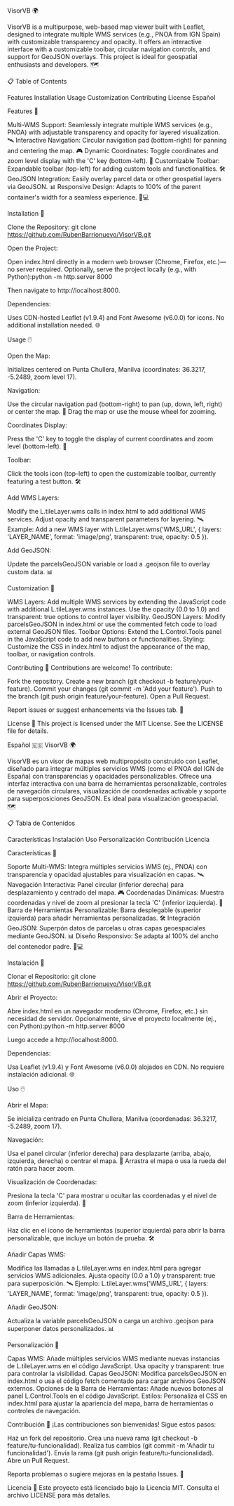 VisorVB 🌍
  
VisorVB is a multipurpose, web-based map viewer built with Leaflet, designed to integrate multiple WMS services (e.g., PNOA from IGN Spain) with customizable transparency and opacity. It offers an interactive interface with a customizable toolbar, circular navigation controls, and support for GeoJSON overlays. This project is ideal for geospatial enthusiasts and developers. 🗺️

📋 Table of Contents

Features
Installation
Usage
Customization
Contributing
License
Español


Features 🚀

Multi-WMS Support: Seamlessly integrate multiple WMS services (e.g., PNOA) with adjustable transparency and opacity for layered visualization. 🛰️
Interactive Navigation: Circular navigation pad (bottom-right) for panning and centering the map. 🎮
Dynamic Coordinates: Toggle coordinates and zoom level display with the 'C' key (bottom-left). 📍
Customizable Toolbar: Expandable toolbar (top-left) for adding custom tools and functionalities. 🛠️
GeoJSON Integration: Easily overlay parcel data or other geospatial layers via GeoJSON. 📊
Responsive Design: Adapts to 100% of the parent container's width for a seamless experience. 📱💻


Installation 🔧

Clone the Repository:
git clone https://github.com/RubenBarrionuevo/VisorVB.git


Open the Project:

Open index.html directly in a modern web browser (Chrome, Firefox, etc.)—no server required.
Optionally, serve the project locally (e.g., with Python):python -m http.server 8000

Then navigate to http://localhost:8000.


Dependencies:

Uses CDN-hosted Leaflet (v1.9.4) and Font Awesome (v6.0.0) for icons. No additional installation needed. 🌐




Usage 🖱️

Open the Map:

Initializes centered on Punta Chullera, Manilva (coordinates: 36.3217, -5.2489, zoom level 17).


Navigation:

Use the circular navigation pad (bottom-right) to pan (up, down, left, right) or center the map. 🧭
Drag the map or use the mouse wheel for zooming.


Coordinates Display:

Press the 'C' key to toggle the display of current coordinates and zoom level (bottom-left). 📍


Toolbar:

Click the tools icon (top-left) to open the customizable toolbar, currently featuring a test button. 🛠️


Add WMS Layers:

Modify the L.tileLayer.wms calls in index.html to add additional WMS services. Adjust opacity and transparent parameters for layering. 🛰️
Example: Add a new WMS layer with L.tileLayer.wms('WMS_URL', { layers: 'LAYER_NAME', format: 'image/png', transparent: true, opacity: 0.5 }).


Add GeoJSON:

Update the parcelsGeoJSON variable or load a .geojson file to overlay custom data. 📊




Customization 🎨

WMS Layers: Add multiple WMS services by extending the JavaScript code with additional L.tileLayer.wms instances. Use the opacity (0.0 to 1.0) and transparent: true options to control layer visibility.
GeoJSON Layers: Modify parcelsGeoJSON in index.html or use the commented fetch code to load external GeoJSON files.
Toolbar Options: Extend the L.Control.Tools panel in the JavaScript code to add new buttons or functionalities.
Styling: Customize the CSS in index.html to adjust the appearance of the map, toolbar, or navigation controls.


Contributing 🤝
Contributions are welcome! To contribute:

Fork the repository.
Create a new branch (git checkout -b feature/your-feature).
Commit your changes (git commit -m 'Add your feature').
Push to the branch (git push origin feature/your-feature).
Open a Pull Request.

Report issues or suggest enhancements via the Issues tab. 🐛

License 📜
This project is licensed under the MIT License. See the LICENSE file for details.

Español 🇪🇸
VisorVB 🌍
  
VisorVB es un visor de mapas web multipropósito construido con Leaflet, diseñado para integrar múltiples servicios WMS (como el PNOA del IGN de España) con transparencias y opacidades personalizables. Ofrece una interfaz interactiva con una barra de herramientas personalizable, controles de navegación circulares, visualización de coordenadas activable y soporte para superposiciones GeoJSON. Es ideal para visualización geoespacial. 🗺️

📋 Tabla de Contenidos

Características
Instalación
Uso
Personalización
Contribución
Licencia


Características 🚀

Soporte Multi-WMS: Integra múltiples servicios WMS (ej., PNOA) con transparencia y opacidad ajustables para visualización en capas. 🛰️
Navegación Interactiva: Panel circular (inferior derecha) para desplazamiento y centrado del mapa. 🎮
Coordenadas Dinámicas: Muestra coordenadas y nivel de zoom al presionar la tecla 'C' (inferior izquierda). 📍
Barra de Herramientas Personalizable: Barra desplegable (superior izquierda) para añadir herramientas personalizadas. 🛠️
Integración GeoJSON: Superpón datos de parcelas u otras capas geoespaciales mediante GeoJSON. 📊
Diseño Responsivo: Se adapta al 100% del ancho del contenedor padre. 📱💻


Instalación 🔧

Clonar el Repositorio:
git clone https://github.com/RubenBarrionuevo/VisorVB.git


Abrir el Proyecto:

Abre index.html en un navegador moderno (Chrome, Firefox, etc.) sin necesidad de servidor.
Opcionalmente, sirve el proyecto localmente (ej., con Python):python -m http.server 8000

Luego accede a http://localhost:8000.


Dependencias:

Usa Leaflet (v1.9.4) y Font Awesome (v6.0.0) alojados en CDN. No requiere instalación adicional. 🌐




Uso 🖱️

Abrir el Mapa:

Se inicializa centrado en Punta Chullera, Manilva (coordenadas: 36.3217, -5.2489, zoom 17).


Navegación:

Usa el panel circular (inferior derecha) para desplazarte (arriba, abajo, izquierda, derecha) o centrar el mapa. 🧭
Arrastra el mapa o usa la rueda del ratón para hacer zoom.


Visualización de Coordenadas:

Presiona la tecla 'C' para mostrar u ocultar las coordenadas y el nivel de zoom (inferior izquierda). 📍


Barra de Herramientas:

Haz clic en el ícono de herramientas (superior izquierda) para abrir la barra personalizable, que incluye un botón de prueba. 🛠️


Añadir Capas WMS:

Modifica las llamadas a L.tileLayer.wms en index.html para agregar servicios WMS adicionales. Ajusta opacity (0.0 a 1.0) y transparent: true para superposición. 🛰️
Ejemplo: L.tileLayer.wms('WMS_URL', { layers: 'LAYER_NAME', format: 'image/png', transparent: true, opacity: 0.5 }).


Añadir GeoJSON:

Actualiza la variable parcelsGeoJSON o carga un archivo .geojson para superponer datos personalizados. 📊




Personalización 🎨

Capas WMS: Añade múltiples servicios WMS mediante nuevas instancias de L.tileLayer.wms en el código JavaScript. Usa opacity y transparent: true para controlar la visibilidad.
Capas GeoJSON: Modifica parcelsGeoJSON en index.html o usa el código fetch comentado para cargar archivos GeoJSON externos.
Opciones de la Barra de Herramientas: Añade nuevos botones al panel L.Control.Tools en el código JavaScript.
Estilos: Personaliza el CSS en index.html para ajustar la apariencia del mapa, barra de herramientas o controles de navegación.


Contribución 🤝
¡Las contribuciones son bienvenidas! Sigue estos pasos:

Haz un fork del repositorio.
Crea una nueva rama (git checkout -b feature/tu-funcionalidad).
Realiza tus cambios (git commit -m 'Añadir tu funcionalidad').
Envía la rama (git push origin feature/tu-funcionalidad).
Abre un Pull Request.

Reporta problemas o sugiere mejoras en la pestaña Issues. 🐛

Licencia 📜
Este proyecto está licenciado bajo la Licencia MIT. Consulta el archivo LICENSE para más detalles.
